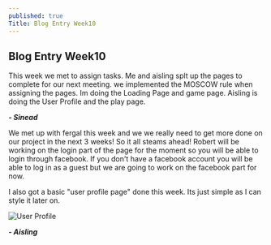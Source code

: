 ```yaml
---
published: true
Title: Blog Entry Week10
---
```



## Blog Entry Week10

This week we met to assign tasks. Me and aisling splt up the pages to complete for our next meeting. we implemented the MOSCOW rule when assigning the pages. Im doing the Loading Page and game page. Aisling is doing the User Profile and the play page.


**_- Sinead_**

We met up with fergal this week and we we really need to get more done on our project in the next 3 weeks! So it all steams ahead! Robert will be working on the login part of the page for the moment so you will be able to login through facebook. If you don't have a facebook account you will be able to log in as a guest but we are going to work on the facebook part for now. 

I also got a basic "user profile page" done this week. Its just simple as I can style it later on.

![User Profile]({{site.baseurl}}/_posts/User.jpg)



_**- Aisling**_
